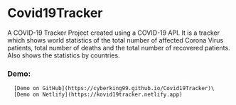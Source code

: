 # Covid19Tracker
A COVID-19 Tracker Project created using a COVID-19 API. It is a tracker which shows world statistics of the total number of affected Corona Virus patients, total number of deaths and the total number of recovered patients. Also shows the statistics by countries.

### Demo: 
      [Demo on GitHub](https://cyberking99.github.io/Covid19Tracker)\
      [Demo on Netlify](https://kovid19tracker.netlify.app)
